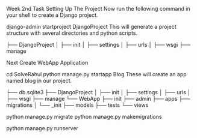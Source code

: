 
Week 2nd Task
Setting Up The Project Now run the following command in your shell to create a Django project.

django-admin startproject DjangoProject
This will generate a project structure with several directories and python scripts.

├── DjangoProject │ ├── init │ ├── settings │ ├── urls │ ├── wsgi ├── manage

Next Create WebApp Application

cd SolveRahul python manage.py startapp Blog These will create an app named blog in our project.

├── db.sqlite3 ├── DjangoProject │ ├── init │ ├── settings │ ├── urls │ ├── wsgi ├── manage └── WebApp ├── init ├── admin ├── apps ├── migrations │ └── _init ├── models ├── tests └── views

python manage.py migrate python manage.py makemigrations

python manage.py runserver

